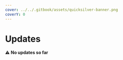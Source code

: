 ```yaml
---
cover: ../../.gitbook/assets/quicksilver-banner.png
coverY: 0
---
```


# Updates

⚠️ **No updates so far**
